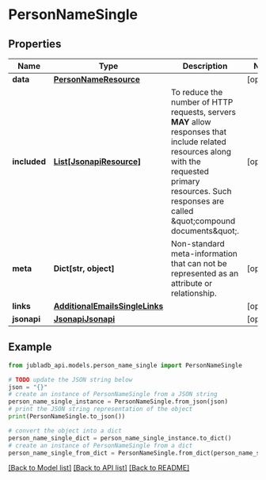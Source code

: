 # PersonNameSingle


## Properties

Name | Type | Description | Notes
------------ | ------------- | ------------- | -------------
**data** | [**PersonNameResource**](PersonNameResource.md) |  | [optional] 
**included** | [**List[JsonapiResource]**](JsonapiResource.md) | To reduce the number of HTTP requests, servers **MAY** allow responses that include related resources along with the requested primary resources. Such responses are called \&quot;compound documents\&quot;. | [optional] 
**meta** | **Dict[str, object]** | Non-standard meta-information that can not be represented as an attribute or relationship. | [optional] 
**links** | [**AdditionalEmailsSingleLinks**](AdditionalEmailsSingleLinks.md) |  | [optional] 
**jsonapi** | [**JsonapiJsonapi**](JsonapiJsonapi.md) |  | [optional] 

## Example

```python
from jubladb_api.models.person_name_single import PersonNameSingle

# TODO update the JSON string below
json = "{}"
# create an instance of PersonNameSingle from a JSON string
person_name_single_instance = PersonNameSingle.from_json(json)
# print the JSON string representation of the object
print(PersonNameSingle.to_json())

# convert the object into a dict
person_name_single_dict = person_name_single_instance.to_dict()
# create an instance of PersonNameSingle from a dict
person_name_single_from_dict = PersonNameSingle.from_dict(person_name_single_dict)
```
[[Back to Model list]](../README.md#documentation-for-models) [[Back to API list]](../README.md#documentation-for-api-endpoints) [[Back to README]](../README.md)


